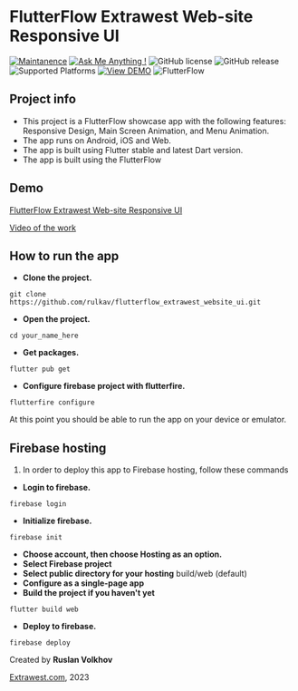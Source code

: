 # FlutterFlow Extrawest Web-site Responsive UI

[![Maintanence](https://img.shields.io/badge/Maintenance-yes-blue.svg)]()
[![Ask Me Anything !](https://img.shields.io/badge/Ask%20me-anything-1abc9c.svg)]()
![GitHub license](https://img.shields.io/github/license/Naereen/StrapDown.js.svg)
![GitHub release](https://img.shields.io/badge/release-v1.0.0-blue)
![Supported Platforms](https://img.shields.io/badge/Platform-Android%20|%20iOS%20|%20Web%20%20-blue.svg?logo=flutter)
[![View DEMO](https://img.shields.io/badge/VIEW-DEMO-lightgreen.svg)](https://volkhov-map.web.app)
![FlutterFlow](https://img.shields.io/badge/FlutterFlow-6E61FA.svg?logo=flutter)

## Project info 
- This project is a FlutterFlow showcase app with the following features: Responsive Design, Main Screen Animation, and Menu Animation.
- The app runs on Android, iOS and Web.
- The app is built using Flutter stable and latest Dart version.
- The app is built using the FlutterFlow

## Demo
[FlutterFlow Extrawest Web-site Responsive UI](https://extrawest-portfolio-web-app-h3r6ii.flutterflow.app/)



[Video of the work](https://github.com/ruslan-volkhov-ew/flutterflow_extrawest_website_ui/assets/129328468/7b1959e6-4937-4a72-b8d4-b2db49b8d780)







## How to run the app
- **Clone the project.**
```shell
git clone https://github.com/rulkav/flutterflow_extrawest_website_ui.git
```
- **Open the project.**
```shell
cd your_name_here
```
- **Get packages.**
```shell
flutter pub get
```
- **Configure firebase project with flutterfire.**
```shell
flutterfire configure
```


At this point you should be able to run the app on your device or emulator.


## Firebase hosting

1. In order to deploy this app to Firebase hosting, follow these commands

- **Login to firebase.**
```shell
firebase login
```
- **Initialize firebase.**
```shell
firebase init
```
- **Choose account, then choose Hosting as an option.**
- **Select Firebase project**
- **Select public directory for your hosting**
build/web (default)
- **Configure as a single-page app**
- **Build the project if you haven't yet**
```shell
flutter build web
```
- **Deploy to firebase.**
```shell
firebase deploy
```


Created by **Ruslan Volkhov**

[Extrawest.com](https://www.extrawest.com), 2023

